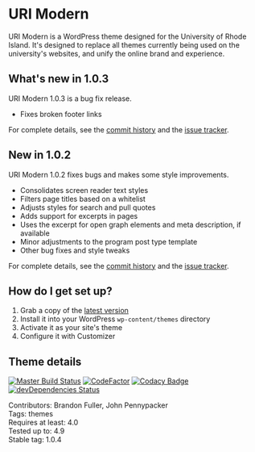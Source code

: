 # URI Modern

URI Modern is a WordPress theme designed for the University of Rhode Island. It's designed to replace all themes currently being used on the university's websites, and unify the online brand and experience. 

## What's new in 1.0.3

URI Modern 1.0.3 is a bug fix release.

* Fixes broken footer links

For complete details, see the [commit history](https://github.com/uriweb/uri-modern/pull/110/commits) and the [issue tracker](https://github.com/uriweb/uri-modern/issues). 

## New in 1.0.2

URI Modern 1.0.2 fixes bugs and makes some style improvements.

* Consolidates screen reader text styles
* Filters page titles based on a whitelist
* Adjusts styles for search and pull quotes
* Adds support for excerpts in pages
* Uses the excerpt for open graph elements and meta description, if available
* Minor adjustments to the program post type template
* Other bug fixes and style tweaks

For complete details, see the [commit history](https://github.com/uriweb/uri-modern/pull/108/commits) and the [issue tracker](https://github.com/uriweb/uri-modern/issues). 

## How do I get set up?

1. Grab a copy of the [latest version](https://github.com/uriweb/uri-modern/releases/latest)
2. Install it into your WordPress `wp-content/themes` directory
3. Activate it as your site's theme
4. Configure it with Customizer

## Theme details

[![Master Build Status](https://travis-ci.org/uriweb/uri-modern.svg?branch=master "Master build status")](https://travis-ci.org/uriweb/uri-modern)
[![CodeFactor](https://www.codefactor.io/repository/github/uriweb/uri-modern/badge/master)](https://www.codefactor.io/repository/github/uriweb/uri-modern/overview/master)
[![Codacy Badge](https://api.codacy.com/project/badge/grade/cc0b943ef637481b87d3b17ff9f5b1c0?branch=master)](https://www.codacy.com/app/uriweb/uri-modern?utm_source=github.com&amp;utm_medium=referral&amp;utm_content=uriweb/uri-modern&amp;utm_campaign=Badge_Grade)
[![devDependencies Status](https://david-dm.org/uriweb/uri-modern/dev-status.svg "devDependencies status")](https://david-dm.org/uriweb/uri-modern?type=dev)

Contributors: Brandon Fuller, John Pennypacker  
Tags: themes  
Requires at least: 4.0  
Tested up to: 4.9  
Stable tag: 1.0.4  